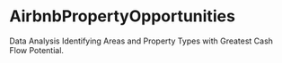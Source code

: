 # AirbnbPropertyOpportunities
Data Analysis Identifying Areas and Property Types with Greatest Cash Flow Potential.
